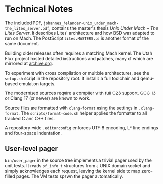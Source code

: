 # Technical Notes

The included PDF, `johannes_helander-unix_under_mach-the_lites_server.pdf`,
contains the master's thesis *Unix Under Mach – The Lites Server*. It describes
Lites' architecture and how BSD was adapted to run on Mach. The PostScript
`lites.MASTERS.ps` is another format of the same document.

Building older releases often requires a matching Mach kernel. The Utah Flux
project hosted detailed instructions and patches, many of which are mirrored at
[archive.org](https://web.archive.org/).

To experiment with cross compilation or multiple architectures, see the
`setup.sh` script in the repository root. It installs a full toolchain and
qemu-based emulation targets.

The modernized sources require a compiler with full
C23 support. GCC 13 or Clang 17 (or newer) are known to work.


Source files are formatted with `clang-format` using the settings in `.clang-format`. The `scripts/format-code.sh` helper applies the formatter to all tracked C and C++ files.

A repository-wide `.editorconfig` enforces UTF‑8 encoding, LF line endings and four-space indentation.

## User-level pager

`bin/user_pager` in the source tree implements a trivial pager used by the unit
tests.  It reads `pf_info_t` structures from a UNIX domain socket and simply
acknowledges each request, leaving the kernel side to map zero-filled pages.
The VM tests spawn the pager automatically.
